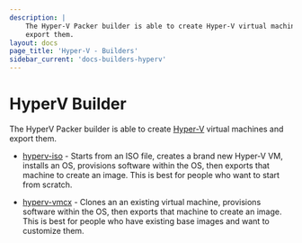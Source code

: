 ```yaml
---
description: |
    The Hyper-V Packer builder is able to create Hyper-V virtual machines and
    export them.
layout: docs
page_title: 'Hyper-V - Builders'
sidebar_current: 'docs-builders-hyperv'
---
```


# HyperV Builder

The HyperV Packer builder is able to create
[Hyper-V](https://www.microsoft.com/en-us/server-cloud/solutions/virtualization.aspx)
virtual machines and export them.

-   [hyperv-iso](/docs/builders/hyperv-iso.html) - Starts from an ISO file,
    creates a brand new Hyper-V VM, installs an OS, provisions software within
    the OS, then exports that machine to create an image. This is best for
    people who want to start from scratch.

-   [hyperv-vmcx](/docs/builders/hyperv-vmcx.html) - Clones an an existing
    virtual machine, provisions software within the OS, then exports that
    machine to create an image. This is best for people who have existing base
    images and want to customize them.
